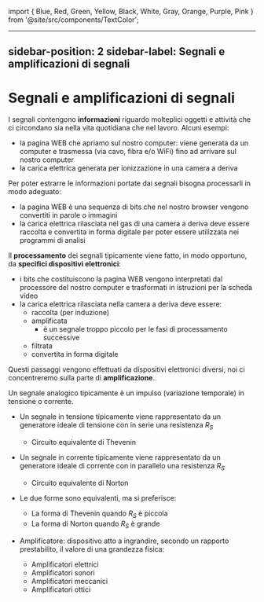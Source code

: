 import { Blue, Red, Green, Yellow, Black, White, Gray, Orange, Purple, Pink } from '@site/src/components/TextColor';

---
sidebar-position: 2
sidebar-label: Segnali e amplificazioni di segnali
---

# Segnali e amplificazioni di segnali

I segnali contengono **informazioni** riguardo molteplici oggetti e attività
che ci circondano sia nella vita quotidiana che nel lavoro.
Alcuni esempi:
- la pagina WEB che apriamo sul nostro computer: viene generata da un
  computer e trasmessa (via cavo, fibra e/o WiFi) fino ad arrivare sul nostro
  computer
- la carica elettrica generata per ionizzazione in una camera a deriva

Per poter estrarre le informazioni portate dai segnali bisogna processarli
in modo adeguato:
- la pagina WEB è una sequenza di bits che nel nostro browser vengono
  convertiti in parole o immagini
- la carica elettrica rilasciata nel gas di una camera a deriva deve essere
  raccolta e convertita in forma digitale per poter essere utilizzata nei
  programmi di analisi

Il **processamento** dei segnali tipicamente viene fatto, in modo
opportuno, da **specifici dispositivi elettronici**:
- i bits che costituiscono la pagina WEB vengono interpretati dal processore
  del nostro computer e trasformati in istruzioni per la scheda video
- la carica elettrica rilasciata nella camera a deriva deve essere:
  - raccolta (per induzione)
  - amplificata
    - è un segnale troppo piccolo per le fasi di processamento successive
  - filtrata
  - convertita in forma digitale

Questi passaggi vengono effettuati da dispositivi elettronici diversi, noi ci
concentreremo sulla parte di **amplificazione**.


Un segnale analogico tipicamente è un impulso (variazione temporale) in tensione o corrente.

- Un segnale in tensione tipicamente viene rappresentato da un generatore ideale di tensione con in serie una resistenza $R_S$
  - Circuito equivalente di Thevenin
- Un segnale in corrente tipicamente viene rappresentato da un generatore ideale di corrente con in parallelo una resistenza $R_S$
  - Circuito equivalente di Norton
- Le due forme sono equivalenti, ma si preferisce:
  - La forma di Thevenin quando $R_S$ è piccola
  - La forma di Norton quando $R_S$ è grande

- Amplificatore: dispositivo atto a ingrandire, secondo un rapporto prestabilito, il valore di una grandezza fisica:
  - Amplificatori elettrici
  - Amplificatori sonori
  - Amplificatori meccanici
  - Amplificatori ottici